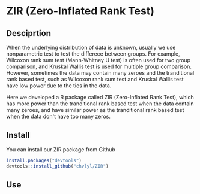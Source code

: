 # ZIR (Zero-Inflated Rank Test)

## Desciprtion
When the underlying distribution of data is unknown, usually we use nonparametric test to test the differece between groups. For example, Wilcoxon rank sum test (Mann-Whitney U test) is often used for two group comparison, and Kruskal Wallis test is used for multiple group comparison. However, sometimes the data may contain many zeroes and the tranditional rank based test, such as Wilcoxon rank sum test and Kruskal Wallis test have low power due to the ties in the data. 

Here we developed a R package called ZIR (Zero-Inflated Rank Test), which has more power than the tranditional rank based test when the data contain many zeroes, and have similar power as the tranditional rank based test when the data don't have too many zeros.

## Install
You can install our ZIR package from Github
```r
install.packages("devtools")
devtools::install_github("chvlyl/ZIR")
```

## Use